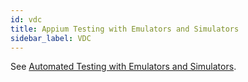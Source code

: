 ```yaml
---
id: vdc
title: Appium Testing with Emulators and Simulators
sidebar_label: VDC
---
```


See [Automated Testing with Emulators and Simulators](https://wiki.saucelabs.com/pages/viewpage.action?pageId=92677303).
